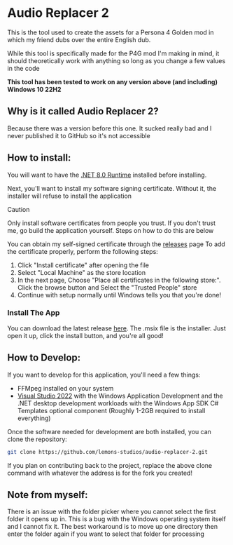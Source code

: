 # Audio Replacer 2
This is the tool used to create the assets for a Persona 4 Golden mod in which my friend dubs over the entire English dub.

While this tool is specifically made for the P4G mod I'm making in mind, it should theoretically work with anything so long as you change a few values in the code

**This tool has been tested to work on any version above (and including) Windows 10 22H2**

## Why is it called Audio Replacer 2?
Because there was a version before this one. It sucked really bad and I never published it to GitHub so it's not accessible

## How to install:
You will want to have the [.NET 8.0 Runtime](https://dotnet.microsoft.com/en-us/download/dotnet/thank-you/runtime-8.0.11-windows-x64-installer) installed before installing.

Next, you'll want to install my software signing certificate. Without it, the installer will refuse to install the application
> [!CAUTION]
> Only install software certificates from people you trust. If you don't trust me, go build the application yourself. Steps on how to do this are below

You can obtain my self-signed certificate through the [releases](https://github.com/lemons-studios/audio-replacer-2/releases/latest) page
To add the certificate properly, perform the following steps:
1. Click "Install certificate" after opening the file
2. Select "Local Machine" as the store location
3. In the next page, Choose "Place all certificates in the following store:". Click the browse button and Select the "Trusted People" store
4. Continue with setup normally until Windows tells you that you're done!

### Install The App
You can download the latest release [here](https://github.com/lemons-studios/audio-replacer-2/releases/latest). The .msix file is the installer. Just open it up, click the install button, and you're all good!

## How to Develop:
If you want to develop for this application, you'll need a few things:
- FFMpeg installed on your system
- [Visual Studio 2022](https://visualstudio.microsoft.com/vs/) with the Windows Application Development and the .NET desktop development workloads with the Windows App SDK C# Templates optional component (Roughly 1-2GB required to install everything)

Once the software needed for development are both installed, you can clone the repository:
```sh
git clone https://github.com/lemons-studios/audio-replacer-2.git
```
If you plan on contributing back to the project, replace the above clone command with whatever the address is for the fork you created!


## Note from myself:
There is an issue with the folder picker where you cannot select the first folder it opens up in. This is a bug with the Windows operating system itself and I cannot fix it. The best workaround is to move up one directory then enter the folder again if you want to select that folder for processing
